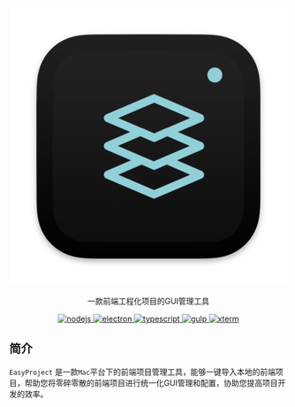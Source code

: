<p align="center">
    <img src="./website/img/logo.png"/>
</p>
<p align="center">
  一款前端工程化项目的GUI管理工具
</p>
<p align="center">
  <a href="https://nodejs.org/en/download/">
    <img src="https://img.shields.io/badge/node.js-v14.19.0-blue.svg" alt="nodejs">
  </a>
  <a href="https://www.electronjs.org/">
    <img src="https://img.shields.io/badge/electron-v13.5.1-brightgreen" alt="electron">
  </a>
  <a href="https://www.typescriptlang.org/">
    <img src="https://img.shields.io/badge/typescript-v4.4.4-blue" alt="typescript">
  </a>
  <a href="https://gulpjs.com/">
    <img src="https://img.shields.io/badge/gulp-v4.0.2-orange" alt="gulp">
  </a>
  <a href="https://xtermjs.org/">
    <img src="https://img.shields.io/badge/xterm-v4.9.0-brightgreen" alt="xterm">
  </a>
</p>

## 简介

`EasyProject` 是一款`Mac`平台下的前端项目管理工具，能够一键导入本地的前端项目，帮助您将零碎零散的前端项目进行统一化GUI管理和配置，协助您提高项目开发的效率。